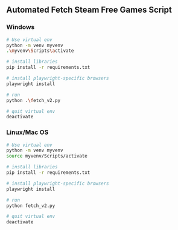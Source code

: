 ## Automated Fetch Steam Free Games Script

### Windows
```bash
# Use virtual env
python -m venv myvenv
.\myvenv\Scripts\activate

# install libraries
pip install -r requirements.txt

# install playwright-specific browsers
playwright install

# run
python .\fetch_v2.py

# quit virtual env
deactivate
```

### Linux/Mac OS
```bash
# Use virtual env
python -m venv myvenv
source myvenv/Scripts/activate

# install libraries
pip install -r requirements.txt

# install playwright-specific browsers
playwright install

# run
python fetch_v2.py

# quit virtual env
deactivate
```